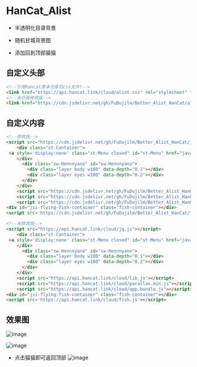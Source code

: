 # HanCat_Alist  

* 半透明化目录背景  

* 随机甘城背景图  

* 添加回到顶部猫猫  

## 自定义头部  
```html
<!--引用hancat原本仓库的css文件!-->
<link href="https://api.hancat.link/cloud/alist.css" rel="stylesheet" type="text/css">  
<!--本仓库修改版-->
<link href="https://cdn.jsdelivr.net/gh/FuDujilm/Better_Alist_HanCat/alist.css" rel="stylesheet" type="text/css">  
```

## 自定义内容  
```html
<!--修改版-->
<script src="https://cdn.jsdelivr.net/gh/FuDujilm/Better_Alist_HanCat/jq.js"></script>
	<div class="st-Container">
 <a style='display:none' class="st-Menu closed" id="st-Menu" href="javascript:void(0);"></a>
    </div>
      <div class="sw-Hennnyano" id="sw-Hennnyano">
        <div class="layer body w100" data-depth="0.1"></div>
        <div class="layer eyes w100" data-depth="0.2"></div>
      </div>
    </div>
    <script src="https://cdn.jsdelivr.net/gh/FuDujilm/Better_Alist_HanCat/js/lib.js"></script>
    <script src="https://cdn.jsdelivr.net/gh/FuDujilm/Better_Alist_HanCat/js/parallax.min.js"></script>
    <script src="https://cdn.jsdelivr.net/gh/FuDujilm/Better_Alist_HanCat/js/app.bundle.js"></script>
<div id="jsi-flying-fish-container" class="fish-container"></div>
<script src='https://cdn.jsdelivr.net/gh/FuDujilm/Better_Alist_HanCat/fish.js'></script>
```
```html
<!--未修改版-->
<script src="https://api.hancat.link/cloud/jq.js"></script>
	<div class="st-Container">
 <a style='display:none' class="st-Menu closed" id="st-Menu" href="javascript:void(0);"></a>
    </div>
      <div class="sw-Hennnyano" id="sw-Hennnyano">
        <div class="layer body w100" data-depth="0.1"></div>
        <div class="layer eyes w100" data-depth="0.2"></div>
      </div>
    </div>
    <script src="https://api.hancat.link/cloud/lib.js"></script>
    <script src="https://api.hancat.link/cloud/parallax.min.js"></script>
    <script src="https://api.hancat.link/cloud/app.bundle.js"></script>
<div id="jsi-flying-fish-container" class="fish-container"></div>
<script src='https://api.hancat.link/cloud/fish.js'></script>
```
## 效果图  
![image](https://user-images.githubusercontent.com/109069769/235429828-fefd6ace-325f-4f75-9493-fca157c1f24e.png)  

![image](https://user-images.githubusercontent.com/109069769/235429920-209e30c2-7273-454b-8fc2-2bc16c9ce458.png)  
* 点击猫猫即可返回顶部
![image](https://user-images.githubusercontent.com/109069769/235430043-e4d3e5cd-0c98-4933-9030-8611441789bb.png)
